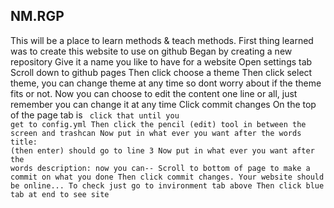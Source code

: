## NM.RGP
This will be a place to learn methods & teach methods.
First thing learned was to create this website to use on github
Began by creating a new repository
Give it a name you like to have for a website
Open settings tab 
Scroll down to github pages
Then click choose a theme
Then click select theme, you can change theme at any time so dont worry about if the theme fits or not.
Now you can choose to edit the content one line or all, just remember you can change it at any time
Click commit changes
On the top of the page tab is <code> click that until you get to config.yml
Then click the pencil (edit) tool in between the screen and trashcan
Now put in what ever you want after the words title:         (then enter) should go to line 3
Now put in what ever you want after the words description:   now you can--
Scroll to bottom of page to make a commit on what you done
Then click commit changes.
Your website should be online...
To check just go to invironment tab above
Then click blue tab at end to see site
